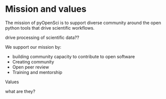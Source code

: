 # Mission and values

The mission of pyOpenSci is to support diverse community around the open 
python tools that drive scientific workflows. 

drive processing of scientific data??

We support our mission
by:

* building community capacity to contribute to open software
* Creating community 
* Open peer review
* Training and mentorship


Values

what are they?